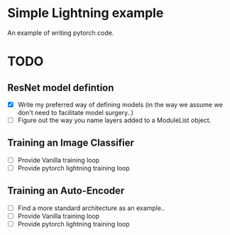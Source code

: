 # Simple Lightning example
An example of writing pytorch code.

# TODO

## ResNet model defintion
- [x] Write my preferred way of defining models (in the way we assume we don't need to facilitate model surgery..)
- [ ] Figure out the way you name layers added to a ModuleList object.

## Training an Image Classifier
- [ ] Provide Vanilla training loop
- [ ] Provide pytorch lightning training loop

## Training an Auto-Encoder
- [ ] Find a more standard architecture as an example..
- [ ] Provide Vanilla training loop
- [ ] Provide pytorch lightning training loop